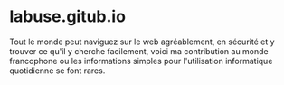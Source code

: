 # labuse.gitub.io
Tout le monde peut naviguez sur le web agréablement, en sécurité et y trouver ce qu'il y cherche facilement, 
voici ma contribution au monde francophone ou les informations simples pour l'utilisation informatique quotidienne se font rares.

